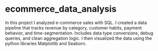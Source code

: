 # ecommerce_data_analysis
In this project I analyzed e-commerce sales with SQL. I created a data pipeline that tracks revenue by category, customer habits, payment behavior, and time-segmentation. Includes data type conversions, debug queries, and clean aggregation logic. I then visualized the data using the python libraries Matplotlib and Seaborn.
